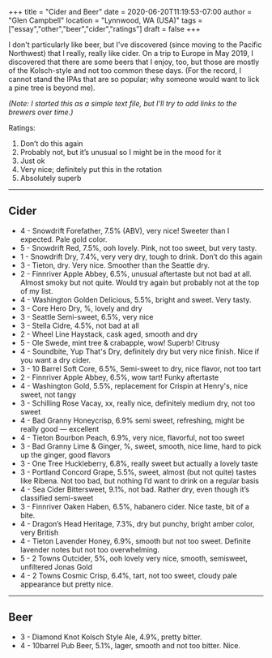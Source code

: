 +++
title = "Cider and Beer"
date = 2020-06-20T11:19:53-07:00
author = "Glen Campbell"
location = "Lynnwood, WA (USA)"
tags = ["essay","other","beer","cider","ratings"]
draft = false
+++

I don't particularly like beer, but I've discovered (since moving to the
Pacific Northwest) that I really, really like cider. On a trip to Europe in
May 2019, I discovered that there are some beers that I enjoy, too, but those
are mostly of the Kolsch-style and not too common these days. (For the
record, I cannot stand the IPAs that are so popular; why someone 
would want to lick a pine tree is beyond me).

*(Note: I started this as a simple text file, but I'll try to add links
to the brewers over time.)*

Ratings:

1. Don’t do this again
2. Probably not, but it’s unusual so I might be in the mood for it
3. Just ok
4. Very nice; definitely put this in the rotation
5. Absolutely superb

---

## Cider 

* 4 - Snowdrift Forefather, 7.5% (ABV), very nice! Sweeter than I expected. Pale gold color.  
* 5 - Snowdrift Red, 7.5%, ooh lovely. Pink, not too sweet, but very tasty.
* 1 - Snowdrift Dry, 7.4%, very very dry, tough to drink.  Don’t do this again
* 3 - Tieton, dry. Very nice. Smoother than the Seattle dry. 
* 2 - Finnriver Apple Abbey, 6.5%, unusual aftertaste but not bad at all. Almost smoky but not quite. Would try again but probably not at the top of my list. 
* 4 - Washington Golden Delicious, 5.5%, bright and sweet. Very tasty. 
* 3 - Core Hero Dry, %, lovely and dry 
* 3 - Seattle Semi-sweet, 6.5%, very nice
* 3 - Stella Cidre, 4.5%, not bad at all 
* 2 - Wheel Line Haystack, cask aged, smooth and dry 
* 5 - Ole Swede, mint tree & crabapple, wow! Superb! Citrusy
* 4 - Soundbite, Yup That's Dry, definitely dry but very nice finish. Nice if you want a dry cider. 
* 3 - 10 Barrel Soft Core, 6.5%, Semi-sweet to dry, nice flavor, not too tart 
* 2 - Finnriver Apple Abbey, 6.5%, wow tart! Funky aftertaste
* 4 - Washington Gold, 5.5%, replacement for Crispin at Henry's, nice sweet, not tangy 
* 3 - Schilling Rose Vacay, xx, really nice, definitely medium dry, not too sweet 
* 4 - Bad Granny Honeycrisp, 6.9% semi sweet, refreshing, might be really good — excellent
* 4 - Tieton Bourbon Peach, 6.9%, very nice, flavorful, not too sweet 
* 3 - Bad Granny Lime & Ginger, %, sweet, smooth, nice lime, hard to pick up the ginger, good flavors 
* 3 - One Tree Huckleberry, 6.8%, really sweet but actually a lovely taste
* 3 - Portland Concord Grape, 5.5%, sweet, almost (but not quite) tastes like Ribena. Not too bad, but nothing I’d want to drink on a regular basis
* 4 - Sea Cider Bittersweet, 9.1%, not bad. Rather dry, even though it’s classified semi-sweet
* 3 - Finnriver Oaken Haben, 6.5%, habanero cider. Nice taste, bit of a bite. 
* 4 - Dragon’s Head Heritage, 7.3%, dry but punchy, bright amber color, very British
* 4 - Tieton Lavender Honey, 6.9%, smooth but not too sweet. Definite lavender notes but not too overwhelming. 
* 5 - 2 Towns Outcider, 5%, ooh lovely very nice, smooth, semisweet, unfiltered Jonas Gold
* 4 - 2 Towns Cosmic Crisp, 6.4%, tart, not too sweet, cloudy pale appearance but pretty nice. 

---

## Beer
* 3 - Diamond Knot Kolsch Style Ale, 4.9%, pretty bitter.
* 4 - 10barrel Pub Beer, 5.1%, lager, smooth and not too bitter. Nice. 